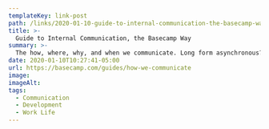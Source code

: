 ```yaml
---
templateKey: link-post
path: /links/2020-01-10-guide-to-internal-communication-the-basecamp-way
title: >-
  Guide to Internal Communication, the Basecamp Way
summary: >-
  The how, where, why, and when we communicate. Long form asynchronous? Real-time chat?
date: 2020-01-10T10:27:41-05:00
url: https://basecamp.com/guides/how-we-communicate
image:
imageAlt:
tags:
  - Communication
  - Development
  - Work Life
---
```

